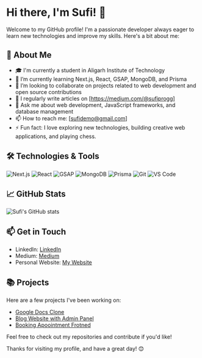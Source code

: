 # Hi there, I'm Sufi! 👋

Welcome to my GitHub profile! I'm a passionate developer always eager to learn new technologies and improve my skills. Here's a bit about me:

## 🚀 About Me

- 🎓 I'm currently a student in Aligarh Institute of Technology
- 🌱 I’m currently learning Next.js, React, GSAP, MongoDB, and Prisma
- 💼 I’m looking to collaborate on projects related to web development and open source contributions
- 📝 I regularly write articles on [https://medium.com/@sufiprogg]
- 💬 Ask me about web development, JavaScript frameworks, and database management
- 📫 How to reach me: [sufidemo@gmail.com]
- ⚡ Fun fact: I love exploring new technologies, building creative web applications, and playing chess.

## 🛠️ Technologies & Tools

![Next.js](https://img.shields.io/badge/-Next.js-333333?style=flat&logo=next.js)
![React](https://img.shields.io/badge/-React-333333?style=flat&logo=react)
![GSAP](https://img.shields.io/badge/-GSAP-333333?style=flat&logo=greensock)
![MongoDB](https://img.shields.io/badge/-MongoDB-333333?style=flat&logo=mongodb)
![Prisma](https://img.shields.io/badge/-Prisma-333333?style=flat&logo=prisma)
![Git](https://img.shields.io/badge/-Git-333333?style=flat&logo=git)
![VS Code](https://img.shields.io/badge/-VS%20Code-333333?style=flat&logo=visual-studio-code)

## 📈 GitHub Stats

![Sufi's GitHub stats](https://github-readme-stats.vercel.app/api?username=sufiprog&show_icons=true&theme=radical)

## 📫 Get in Touch

- LinkedIn: [LinkedIn](https://www.linkedin.com/in/sufiprog)
- Medium: [Medium](https://medium.com/@sufiprogg)
- Personal Website: [My Website](https://sufyancode.me)


## 📚 Projects

Here are a few projects I've been working on:

- [Google Docs Clone](https://docs-clone-three.vercel.app/)
- [Blog Website with Admin Panel](https://sufi-blog.vercel.app/)
- [Booking Apoointment Frotned](https://github.com/sufiprog/testing)

Feel free to check out my repositories and contribute if you'd like!

Thanks for visiting my profile, and have a great day! 😊
